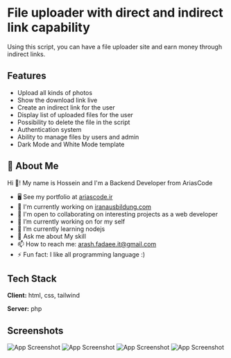 
# File uploader with direct and indirect link capability

Using this script, you can have a file uploader site and earn money through indirect links.


## Features

- Upload all kinds of photos
- Show the download link live
- Create an indirect link for the user
- Display list of uploaded files for the user
- Possibility to delete the file in the script
- Authentication system
- Ability to manage files by users and admin
- Dark Mode and White Mode template


## 🚀 About Me
Hi 👋! My name is Hossein and I'm a Backend Developer from AriasCode
*   🖥️  See my portfolio at [ariascode.ir](https://ariascode.ir/our_team/arash-fadaee)
*   🚀  I'm currently working on [iranausbildung.com](https://iranausbildung.com)
*   🤝  I'm open to collaborating on interesting projects as a web developer
*   🔭 I’m currently working on for my self
*   🌱 I’m currently learning nodejs
*   💬 Ask me about My skill
*   📫 How to reach me: arash.fadaee.it@gmail.com
*   ⚡ Fun fact: I like all programming language :)
###

## Tech Stack

**Client:** html, css, tailwind

**Server:** php 


## Screenshots
![App Screenshot](https://dl.volnamusic.ir/project-img/file-uploader/4.png)
![App Screenshot](https://dl.volnamusic.ir/project-img/file-uploader/3.png)
![App Screenshot](https://dl.volnamusic.ir/project-img/file-uploader/2.png)
![App Screenshot](https://dl.volnamusic.ir/project-img/file-uploader/1.png)

